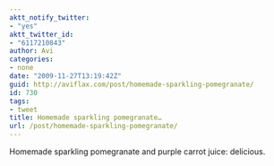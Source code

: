 ```yaml
---
aktt_notify_twitter:
- "yes"
aktt_twitter_id:
- "6117210843"
author: Avi
categories:
- none
date: "2009-11-27T13:19:42Z"
guid: http://aviflax.com/post/homemade-sparkling-pomegranate/
id: 730
tags:
- tweet
title: Homemade sparkling pomegranate…
url: /post/homemade-sparkling-pomegranate/
---
```

Homemade sparkling pomegranate and purple carrot juice: delicious.